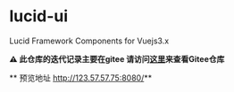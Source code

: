 # lucid-ui
Lucid Framework Components for Vuejs3.x

**⚠️ 此仓库的迭代记录主要在gitee 请访问[这里](https://gitee.com/w12w.com/lucid)来查看Gitee仓库**

** 预览地址 http://123.57.57.75:8080/**

